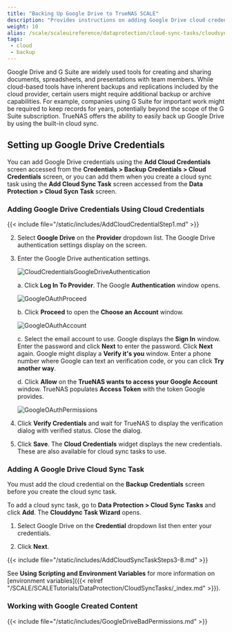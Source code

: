 ```yaml
---
title: "Backing Up Google Drive to TrueNAS SCALE"
description: "Provides instructions on adding Google Drive cloud credentials using the Add Cloud Credentials and Add Cloud Sync Task screens. It also provides information on working with Google-created content."
weight: 10
alias: /scale/scaleuireference/dataprotection/cloud-sync-tasks/cloudsynctaskgoogledrive/
tags:
 - cloud
 - backup
---
```


Google Drive and G Suite are widely used tools for creating and sharing documents, spreadsheets, and presentations with team members.
While cloud-based tools have inherent backups and replications included by the cloud provider, certain users might require additional backup or archive capabilities.
For example, companies using G Suite for important work might be required to keep records for years, potentially beyond the scope of the G Suite subscription.
TrueNAS offers the ability to easily back up Google Drive by using the built-in cloud sync.

## Setting up Google Drive Credentials

You can add Google Drive credentials using the **Add Cloud Credentials** screen accessed from the **Credentials > Backup Credentials > Cloud Credentials** screen, or you can add them when you create a cloud sync task using the **Add Cloud Sync Task** screen accessed from the **Data Protection > Cloud Sycn Task** screen.

### Adding Google Drive Credentials Using Cloud Credentials

{{< include file="/static/includes/AddCloudCredentialStep1.md" >}}

2. Select **Google Drive** on the **Provider** dropdown list. The Google Drive authentication settings display on the screen.

3. Enter the Google Drive authentication settings.

   ![CloudCredentialsGoogleDriveAuthentication](/images/SCALE/DataProtection/CloudCredentialsGoogleDriveAuthentication.png "Google Drive Authentication")

   a. Click **Log In To Provider**. The Google **Authentication** window opens.

      ![GoogleOAuthProceed](/images/TrueNASCommon/GoogleOAuthProceed.png "Google OAuth Proceed")

   b. Click **Proceed** to open the **Choose an Account** window.

      ![GoogleOAuthAccount](/images/TrueNASCommon/GoogleOAuthAccount.png "Google OAuth Account")

    c. Select the email account to use. Google displays the **Sign In** window. Enter the password and click **Next** to enter the password. Click **Next** again.
       Google might display a **Verify it's you** window. Enter a phone number where Google can text an verification code, or you can click **Try another way**.

    d. Click **Allow** on the **TrueNAS wants to access your Google Account** window. TrueNAS populates **Access Token** with the token Google provides.

      ![GoogleOAuthPermissions](/images/TrueNASCommon/GoogleOAuthPermissions.png "Google OAuth Permissions")

4. Click **Verify Credentials** and wait for TrueNAS to display the verification dialog with verified status. Close the dialog.

5. Click **Save**.
   The **Cloud Credentials** widget displays the new credentials. These are also available for cloud sync tasks to use.

### Adding A Google Drive Cloud Sync Task

You must add the cloud credential on the **Backup Credentials** screen before you create the cloud sync task.

To add a cloud sync task, go to **Data Protection > Cloud Sync Tasks** and click **Add**. The **Clouddync Task Wizard** opens.

1. Select  Google Drive on the **Credential** dropdown list then enter your credentials.

2. Click **Next**.

{{< include file="/static/includes/AddCloudSyncTaskSteps3-8.md" >}}

See **Using Scripting and Environment Variables** for more information on [environment variables]({{< relref "/SCALE/SCALETutorials/DataProtection/CloudSyncTasks/_index.md" >}}).

### Working with Google Created Content

{{< include file="/static/includes/GoogleDriveBadPermissions.md" >}}
